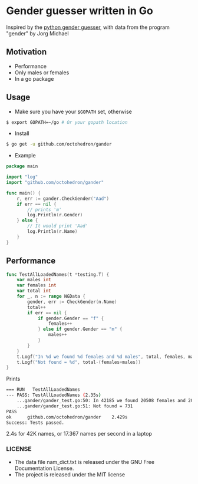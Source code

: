 # Gender guesser written in Go

Inspired by the [python gender guesser](https://github.com/lead-ratings/gender-guesser), with data from the program "gender" by Jorg Michael

## Motivation

+ Performance
+ Only males or females
+ In a go package

## Usage

+ Make sure you have your `$GOPATH` set, otherwise 

```bash
$ export GOPATH=~/go # Or your gopath location
```

+ Install

```bash
$ go get -u github.com/octohedron/gander
```

+ Example

```go
package main

import "log"
import "github.com/octohedron/gander"

func main() {
	r, err := gander.CheckGender("Aad")
	if err == nil {
		// prints 'm'
		log.Println(r.Gender)
	} else {
		// It would print 'Aad'
		log.Println(r.Name)
    }
}
```

## Performance

```go
func TestAllLoadedNames(t *testing.T) {
	var males int
	var females int
	var total int
	for _, n := range NGData {
		gender, err := CheckGender(n.Name)
		total++
		if err == nil {
			if gender.Gender == "f" {
				females++
			} else if gender.Gender == "m" {
				males++
			}
		}
	}
	t.Logf("In %d we found %d females and %d males", total, females, males)
	t.Logf("Not found = %d", total-(females+males))
}
```

Prints 

```bash
=== RUN   TestAllLoadedNames
--- PASS: TestAllLoadedNames (2.35s)
    ...gander/gander_test.go:50: In 42185 we found 20508 females and 20946 males
    ...gander/gander_test.go:51: Not found = 731
PASS
ok  	github.com/octohedron/gander	2.429s
Success: Tests passed.
```

2.4s for 42K names, or 17.367 names per second in a laptop

### LICENSE
+ The data file nam_dict.txt is released under the GNU Free Documentation License.
+ The project is released under the MIT license

